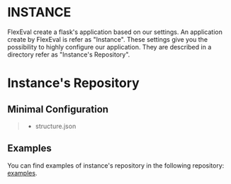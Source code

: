 # INSTANCE #

FlexEval create a flask's application based on our settings.
An application create by FlexEval is refer as "Instance".
These settings give you the possibility to highly configure our application.
They are described in a directory refer as "Instance's Repository".

# Instance's Repository

## Minimal Configuration


> * structure.json

## Examples

You can find examples of instance's repository in the following repository: [examples](/examples).
